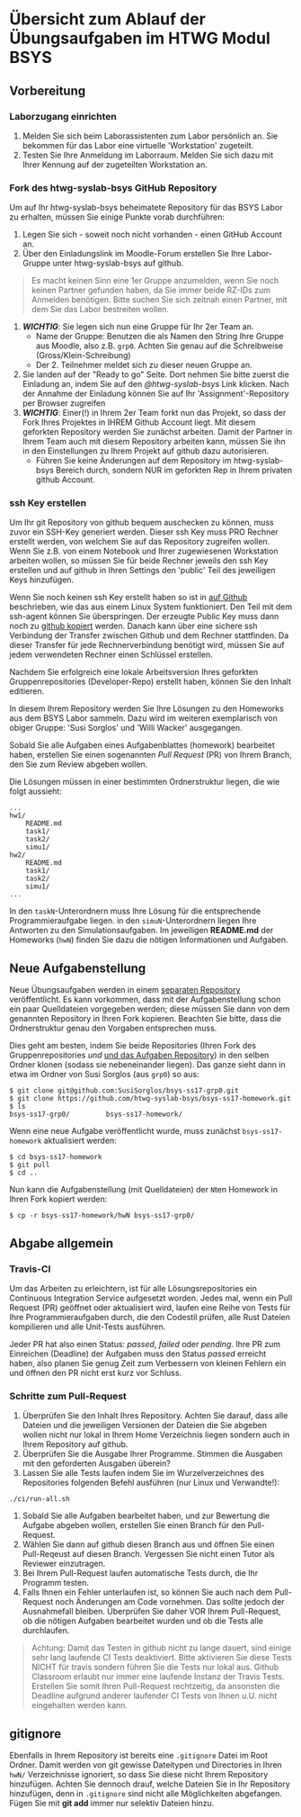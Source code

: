 # Übersicht zum Ablauf der Übungsaufgaben im HTWG Modul BSYS

## Vorbereitung

### Laborzugang einrichten

1. Melden Sie sich beim Laborassistenten zum Labor persönlich an. Sie bekommen für das Labor eine virtuelle 'Workstation' zugeteilt.
1. Testen Sie Ihre Anmeldung im Laborraum. Melden Sie sich dazu mit Ihrer Kennung auf der zugeteilten Workstation an.

### Fork des htwg-syslab-bsys GitHub Repository

Um auf Ihr htwg-syslab-bsys beheimatete Repository für das BSYS Labor zu erhalten, müssen Sie einige Punkte vorab durchführen:

1. Legen Sie sich - soweit noch nicht vorhanden - einen GitHub Account an.
1. Über den Einladungslink im Moodle-Forum erstellen Sie Ihre Labor-Gruppe unter htwg-syslab-bsys auf github.

>Es macht keinen Sinn eine 1er Gruppe anzumelden, wenn Sie noch keinen Partner gefunden haben, da Sie immer beide RZ-IDs zum Anmelden benötigen. Bitte suchen Sie sich zeitnah einen Partner, mit dem Sie das Labor bestreiten wollen.

1. ***WICHTIG***: Sie legen sich nun eine Gruppe für Ihr 2er Team an.
    - Name der Gruppe: Benutzen die als Namen den String Ihre Gruppe aus Moodle, also z.B. `grp0`. Achten Sie genau auf die Schreibweise (Gross/Klein-Schreibung)
    - Der 2. Teilnehmer meldet sich zu dieser neuen Gruppe an.
1. Sie landen auf der "Ready to go" Seite. Dort nehmen Sie bitte zuerst die Einladung an, indem Sie auf den *@htwg-syslab-bsys* Link klicken. Nach der Annahme der Einladung können Sie auf Ihr 'Assignment'-Repository per Browser zugreifen
1. ***WICHTIG***: Einer(!) in Ihrem 2er Team forkt nun das Projekt, so dass der Fork Ihres Projektes in IHREM Github Account liegt. Mit diesem geforkten Repository werden Sie zunächst arbeiten. Damit der Partner in Ihrem Team auch mit diesem Repository arbeiten kann, müssen Sie ihn in den Einstellungen zu Ihrem Projekt auf github dazu autorisieren.
    - Führen Sie keine Änderungen auf dem Repository im htwg-syslab-bsys Bereich durch, sondern NUR im geforkten Rep in Ihrem privaten github Account.

### ssh Key erstellen

Um Ihr git Repository von github bequem auschecken zu können, muss zuvor ein SSH-Key generiert werden. Dieser ssh Key muss PRO Rechner erstellt werden, von welchem Sie auf das Repository zugreifen wollen. Wenn Sie z.B. von einem Notebook und Ihrer zugewiesenen Workstation arbeiten wollen, so müssen Sie für beide Rechner jeweils den ssh Key erstellen und auf github in Ihren Settings den 'public' Teil des jeweiligen Keys hinzufügen.

Wenn Sie noch keinen ssh Key erstellt haben so ist in [auf Github][git-ssh-key-gen] beschrieben, wie das aus einem Linux System funktioniert. Den Teil mit dem ssh-agent können Sie überspringen. Der erzeugte Public Key muss dann noch zu [github kopiert][git-ssh-key-copy] werden. Danach kann über eine sichere ssh Verbindung der Transfer zwischen Github und dem Rechner stattfinden. Da dieser Transfer für jede Rechnerverbindung benötigt wird, müssen Sie auf jedem verwendeten Rechner einen Schlüssel erstellen.


Nachdem Sie erfolgreich eine lokale Arbeitsversion Ihres geforkten Gruppenrepositories (Developer-Repo) erstellt haben, können Sie den Inhalt editieren.

In diesem Ihrem Repository werden Sie Ihre Lösungen zu den
Homeworks aus dem BSYS Labor sammeln. Dazu wird im weiteren exemplarisch von obiger Gruppe: 'Susi Sorglos' und 'Willi Wacker' ausgegangen.

Sobald Sie alle Aufgaben eines Aufgabenblattes (homework) bearbeitet haben, erstellen Sie einen sogenannten  *Pull Request* (PR) von Ihrem Branch, den Sie zum Review abgeben wollen.

Die Lösungen müssen in einer bestimmten Ordnerstruktur liegen, die wie folgt
aussieht:

```
...
hw1/
    README.md
    task1/
    task2/
    simu1/
hw2/
    README.md
    task1/
    task2/
    simu1/
...
```

In den `taskN`-Unterordnern muss Ihre Lösung für die entsprechende Programmieraufgabe
liegen. in den `simuN`-Unterordnern liegen Ihre Antworten zu den Simulationsaufgaben. Im jeweiligen **README.md** der Homeworks (`hwN`) finden Sie dazu die nötigen Informationen und Aufgaben.

## Neue Aufgabenstellung

Neue Übungsaufgaben werden in einem [separaten Repository][1] veröffentlicht. Es kann vorkommen, dass mit der Aufgabenstellung schon ein paar Quelldateien vorgegeben werden; diese müssen Sie dann von dem genannten Repository in Ihren Fork kopieren. Beachten Sie bitte, dass die Ordnerstruktur genau den Vorgaben entsprechen muss.

Dies geht am besten, indem Sie beide Repositories (Ihren Fork des
Gruppenrepositories *und* [und das Aufgaben Repository][1]) in den selben Ordner klonen (sodass sie nebeneinander liegen). Das ganze sieht dann in etwa im Ordner von Susi Sorglos (aus `grp0`) so aus:

```
$ git clone git@github.com:SusiSorglos/bsys-ss17-grp0.git
$ git clone https://github.com/htwg-syslab-bsys/bsys-ss17-homework.git
$ ls
bsys-ss17-grp0/         bsys-ss17-homework/
```

Wenn eine neue Aufgabe veröffentlicht wurde, muss zunächst
`bsys-ss17-homework` aktualisiert werden:

```
$ cd bsys-ss17-homework
$ git pull
$ cd ..
```

Nun kann die Aufgabenstellung (mit Quelldateien) der `N`ten Homework
in Ihren Fork kopiert werden:

```
$ cp -r bsys-ss17-homework/hwN bsys-ss17-grp0/
```


## Abgabe allgemein

### Travis-CI

Um das Arbeiten zu erleichtern, ist für alle Lösungsrepositories ein Continuous
Integration Service aufgesetzt worden. Jedes mal, wenn ein Pull Request (PR) geöffnet oder aktualisiert wird, laufen eine Reihe von Tests für Ihre Programmieraufgaben durch, die den Codestil
prüfen, alle Rust Dateien kompilieren und alle Unit-Tests ausführen.

Jeder PR hat also einen Status: *passed*, *failed* oder *pending*. Ihre PR zum
Einreichen (Deadline) der Aufgaben muss den Status *passed* erreicht
haben, also planen Sie genug Zeit zum Verbessern von kleinen Fehlern ein und öffnen den PR nicht erst kurz vor Schluss.

### Schritte zum Pull-Request
1. Überprüfen Sie den Inhalt Ihres Repository. Achten Sie darauf, dass alle Dateien und die jeweiligen Versionen der Dateien die Sie abgeben wollen nicht nur lokal in Ihrem Home Verzeichnis liegen sondern auch in Ihrem Repository auf github.
1. Überprüfen Sie die Ausgabe Ihrer Programme. Stimmen die Ausgaben mit den geforderten Ausgaben überein?
1. Lassen Sie alle Tests laufen indem Sie im Wurzelverzeichnes
des Repositories folgenden Befehl ausführen (nur Linux und Verwandte!):

```
./ci/run-all.sh
```

1. Sobald Sie alle Aufgaben bearbeitet haben, und zur Bewertung die Aufgabe abgeben wollen, erstellen Sie einen Branch für den Pull-Request.
1. Wählen Sie dann auf github diesen Branch aus und öffnen Sie einen Pull-Reqeust auf diesen Branch. Vergessen Sie nicht einen Tutor als Reviewer einzutragen.
1. Bei Ihrem Pull-Request laufen automatische Tests durch, die Ihr Programm testen.
1. Falls Ihnen ein Fehler unterlaufen ist, so können Sie auch nach dem Pull-Request noch Änderungen am Code vornehmen. Das sollte jedoch der Ausnahmefall bleiben. Überprüfen Sie daher VOR Ihrem Pull-Request, ob die nötigen Aufgaben bearbeitet wurden und ob die Tests alle durchlaufen.

>Achtung: Damit das Testen in github nicht zu lange dauert, sind einige sehr lang laufende CI Tests deaktiviert. Bitte aktivieren Sie diese Tests NICHT für travis sondern führen Sie die Tests nur lokal aus. Github Classroom erlaubt nur immer eine laufende Instanz der Travis Tests. Erstellen Sie somit Ihren Pull-Request rechtzeitig, da ansonsten die Deadline aufgrund anderer laufender CI Tests von Ihnen u.U. nicht eingehalten werden kann.



## gitignore

Ebenfalls in Ihrem Repository ist bereits eine `.gitignore` Datei im Root Ordner. Damit werden von git gewisse Dateitypen und Directories in Ihren `hwN/` Verzeichnisse ignoriert, so dass Sie diese nicht Ihrem Repository hinzufügen. Achten Sie dennoch drauf, welche Dateien Sie in Ihr Repository hinzufügen, denn in `.gitignore` sind nicht alle Möglichkeiten abgefangen. Fügen Sie mit **git add** immer nur selektiv Dateien hinzu.

[1]: https://github.com/htwg-syslab-bsys/bsys-ss17-homework.git
[git-ssh-key-gen]: https://help.github.com/articles/generating-a-new-ssh-key-and-adding-it-to-the-ssh-agent/#generating-a-new-ssh-key
[git-ssh-key-copy]: https://help.github.com/articles/adding-a-new-ssh-key-to-your-github-account/
